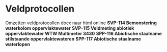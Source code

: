 # Veldprotocollen
Omzetten veldprotocollen docx naar html online
__SVP-114 Bemonstering waterkolom oppervlaktewater__
__SVP-115 Veldmeting abiotiek oppervlaktewater WTW Multimeter 3430__
__SPP-116 Abiotische staalname stilstaande oppervlaktewateren__
__SPP-117 Abiotische staalname waterlopen__
